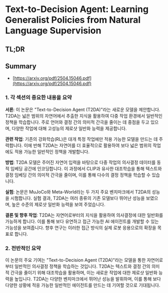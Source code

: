 # Text-to-Decision Agent: Learning Generalist Policies from Natural Language Supervision
## TL;DR
## Summary
- [https://arxiv.org/pdf/2504.15046.pdf](https://arxiv.org/pdf/2504.15046.pdf)

### 1. 각 섹션의 중요한 내용을 요약 

**서론**:
이 논문은 "Text-to-Decision Agent (T2DA)"라는 새로운 모델을 제안합니다. T2DA는 넓은 범위의 자연어에서 추출한 지식을 활용하여 다중 작업 환경에서 일반적인 정책을 학습합니다. 주로 언어와 결정 간의 의미적 간극을 줄이는 데 중점을 두고 있으며, 다양한 작업에 대해 고성능의 제로샷 일반화 능력을 제공합니다.

**관련 작업**:
기존의 강화학습(RL)은 대개 특정 작업에만 적용 가능한 모델을 만드는 데 주력합니다. 이에 반해 T2DA는 자연어를 더 효율적으로 활용하여 보다 넓은 범위의 작업에도 적용 가능한 일반적인 정책을 개발합니다.

**방법**:
T2DA 모델은 주어진 자연어 입력을 바탕으로 다중 작업의 의사결정 데이터를 동적 임베딩 공간에 인코딩합니다. 이 과정에서 CLIP과 유사한 대조학습을 통해 텍스트와 결정 임베딩 간의 의미적 간극을 줄이며, 이를 통해 다수의 결정 정책을 학습할 수 있습니다.

**실험**:
논문은 MuJoCo와 Meta-World라는 두 가지 주요 벤치마크에서 T2DA의 성능을 시험합니다. 실험 결과, T2DA는 여러 종류의 기존 모델보다 뛰어난 성능을 보였으며, 높은 수준의 제로샷 일반화 능력을 보여 주었습니다.

**결론 및 향후 작업**:
T2DA는 자연어로부터의 지식을 활용하여 의사결정에 대한 일반화를 가능하게 합니다. 이를 통해 보다 유연하고 접근 가능한 AI 에이전트를 개발할 수 있는 가능성을 보여줍니다. 향후 연구는 이러한 접근 방식의 실제 로봇 응용으로의 확장을 목표로 합니다.

### 2. 전반적인 요약
이 논문의 주요 기여는 "Text-to-Decision Agent (T2DA)"라는 모델을 통한 자연어로부터 일반적인 의사결정 정책을 학습하는 것입니다. T2DA는 텍스트와 결정 간의 의미적 간극을 줄이기 위해 대조학습을 활용하며, 이는 새로운 작업에 대한 제로샷 일반화 능력을 높입니다. T2DA는 다양한 벤치마크에서 뛰어난 성능을 발휘하며, 이를 통해 보다 다양한 상황에 적응 가능한 일반적인 에이전트를 만드는 데 기여할 것으로 기대됩니다.